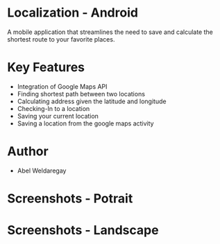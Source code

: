 # Localization - Android

A mobile application that streamlines the need to save and calculate the shortest route to your favorite places. 

# Key Features
- Integration of Google Maps API
- Finding shortest path between two locations
- Calculating address given the latitude and longitude
- Checking-In to a location
- Saving your current location
- Saving a location from the google maps activity

# Author
- Abel Weldaregay

# Screenshots - Potrait

# Screenshots - Landscape
